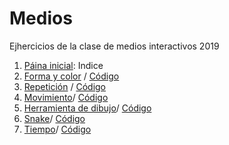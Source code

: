 # Medios
Ejhercicios de la clase de medios interactivos
2019
1. [Páina inicial](https://atmendoza.github.io/Meiosinteractivos/): Indice 
2. [Forma y color](https://atmendoza.github.io/Medios/02/) / [Código](https://github.com/atmendoza/Medios/tree/master/02/sketch.js) 
3. [Repetición](https://atmendoza.github.io/Medios/01/) / [Código](https://github.com/atmendoza/Medios/blob/master/01/sketch.js) 
4. [Movimiento](https://atmendoza.github.io/Medios/03/)/ [Código](https://github.com/atmendoza/Medios/blob/master/03/sketch.js) 
5. [Herramienta de dibujo](https://atmendoza.github.io/Medios/04/)/ [Código](https://github.com/atmendoza/Medios/blob/master/04/sketch.js)
6. [Snake](https://atmendoza.github.io/Medios/05/)/ [Código](https://github.com/atmendoza/Medios/blob/master/05/sketch.js)
7. [Tiempo](https://atmendoza.github.io/Medios/06/)/ [Código](https://github.com/atmendoza/Medios/blob/master/06/sketch.js)
